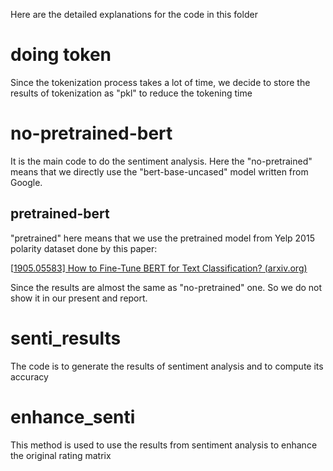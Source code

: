 Here are the detailed explanations for the code in this folder

# doing token

Since the tokenization process takes a lot of time, we decide to store the results of tokenization as "pkl" to reduce the tokening time

# no-pretrained-bert

It is the main code to do the sentiment analysis. Here the "no-pretrained" means that we directly use the "bert-base-uncased" model written from Google.

## pretrained-bert

"pretrained" here means that we use the pretrained model from Yelp 2015 polarity dataset done by this paper:

[[1905.05583\] How to Fine-Tune BERT for Text Classification? (arxiv.org)](https://arxiv.org/abs/1905.05583)

Since the results are almost the same as "no-pretrained" one. So we do not show it in our present and report.

# senti_results

The code is to generate the results of sentiment analysis and to compute its accuracy

# enhance_senti

This method is used to use the results from sentiment analysis to enhance the original rating matrix


